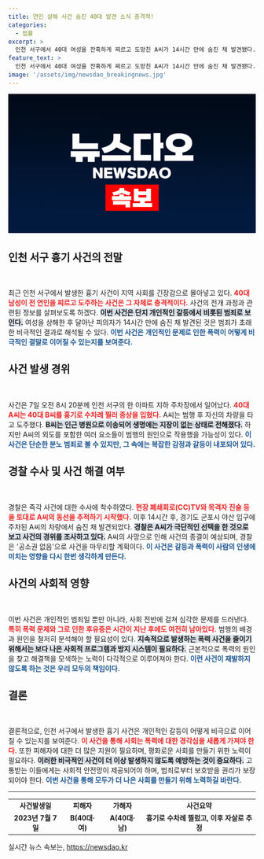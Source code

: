 ```yaml
---
title: 연인 살해 사건 숨진 40대 발견 소식 충격적!
categories:
  - 법률
excerpt: >
  인천 서구에서 40대 여성을 잔혹하게 찌르고 도망친 A씨가 14시간 만에 숨진 채 발견됐다. 경찰은 그가 극단적 선택을 한 것으로 보며, 사건 경위를 조사 중이다. B씨는 생명에는 지장이 없다.
feature_text: >
  인천 서구에서 40대 여성을 잔혹하게 찌르고 도망친 A씨가 14시간 만에 숨진 채 발견됐다. 경찰은 그가 극단적 선택을 한 것으로 보며, 사건 경위를 조사 중이다. B씨는 생명에는 지장이 없다.
image: '/assets/img/newsdao_breakingnews.jpg'
---
```


<p><img src="/assets/img/newsdao_breakingnews.jpg" alt="ontimetimes 속보" /></p>

<h2 data-ke-size="size26">인천 서구 흉기 사건의 전말</h2>

<p data-ke-size="size16">&nbsp;</p>

<p data-ke-size="size16">최근 인천 서구에서 발생한 흉기 사건이 지역 사회를 긴장감으로 몰아넣고 있다. <b><span style="color: #ee2323;">40대 남성이 전 연인을 찌르고 도주하는 사건은 그 자체로 충격적이다.</span></b> 사건의 전개 과정과 관련된 정보를 살펴보도록 하겠다. <b><span style="background-color: #21538527;">이번 사건은 단지 개인적인 갈등에서 비롯된 범죄로 보인다.</span></b> 여성을 상해한 후 달아난 피의자가 14시간 만에 숨진 채 발견된 것은 범죄가 초래한 비극적인 결과로 해석될 수 있다. <b><span style="color: #1a5490;">이번 사건은 개인적인 문제로 인한 폭력이 어떻게 비극적인 결말로 이어질 수 있는지를 보여준다.</span></b></p>

<h2 data-ke-size="size26">사건 발생 경위</h2>

<p data-ke-size="size16">&nbsp;</p>

<p data-ke-size="size16">사건은 7일 오전 8시 20분께 인천 서구의 한 아파트 지하 주차장에서 일어났다. <b><span style="color: #ee2323;">40대 A씨는 40대 B씨를 흉기로 수차례 찔러 중상을 입혔다.</span></b> A씨는 범행 후 자신의 차량을 타고 도주했다. <b><span style="background-color: #21538527;">B씨는 인근 병원으로 이송되어 생명에는 지장이 없는 상태로 전해졌다.</span></b> 하지만 A씨의 외도를 포함한 여러 요소들이 범행의 원인으로 작용했을 가능성이 있다. <b><span style="color: #1a5490;">이 사건은 단순한 분노 범죄로 볼 수 있지만, 그 속에는 복잡한 감정과 갈등이 내포되어 있다.</span></b></p>

<h2 data-ke-size="size26">경찰 수사 및 사건 해결 여부</h2>

<p data-ke-size="size16">&nbsp;</p>

<p data-ke-size="size16">경찰은 즉각 사건에 대한 수사에 착수하였다. <b><span style="color: #ee2323;">현장 폐쇄회로(CC)TV와 목격자 진술 등을 토대로 A씨의 동선을 추적하기 시작했다.</span></b> 이후 14시간 후, 경기도 군포시 야산 입구에 주차된 A씨의 차량에서 숨진 채 발견되었다. <b><span style="background-color: #21538527;">경찰은 A씨가 극단적인 선택을 한 것으로 보고 사건의 경위를 조사하고 있다.</span></b> A씨의 사망으로 인해 사건의 종결이 예상되며, 경찰은 '공소권 없음'으로 사건을 마무리할 계획이다. <b><span style="color: #1a5490;">이 사건은 갈등과 폭력이 사람의 인생에 미치는 영향을 다시 한번 생각하게 만든다.</span></b></p>

<h2 data-ke-size="size26">사건의 사회적 영향</h2>

<p data-ke-size="size16">&nbsp;</p>

<p data-ke-size="size16">이번 사건은 개인적인 범죄일 뿐만 아니라, 사회 전반에 걸쳐 심각한 문제를 드러낸다. <b><span style="color: #ee2323;">특히 폭력 문제와 그로 인한 후유증은 시간이 지난 후에도 여전히 남아있다.</span></b> 범행의 배경과 원인을 철저히 분석해야 할 필요성이 있다. <b><span style="background-color: #21538527;">지속적으로 발생하는 폭력 사건을 줄이기 위해서는 보다 나은 사회적 프로그램과 방지 시스템이 필요하다.</span></b> 근본적으로 폭력의 원인을 찾고 해결책을 모색하는 노력이 다각적으로 이루어져야 한다. <b><span style="color: #1a5490;">이런 사건이 재발하지 않도록 하는 것은 우리 모두의 책임이다.</span></b></p>

<h2 data-ke-size="size26">결론</h2>

<p data-ke-size="size16">&nbsp;</p>

<p data-ke-size="size16">결론적으로, 인천 서구에서 발생한 흉기 사건은 개인적인 갈등이 어떻게 비극으로 이어질 수 있는지를 보여준다. <b><span style="color: #ee2323;">이 사건을 통해 사회는 폭력에 대한 경각심을 새롭게 가져야 한다.</span></b> 또한 피해자에 대한 더 많은 지원이 필요하며, 평화로운 사회를 만들기 위한 노력이 필요하다. <b><span style="background-color: #21538527;">이러한 비극적인 사건이 더 이상 발생하지 않도록 예방하는 것이 중요하다.</span></b> 고통받는 이들에게는 사회적 안전망이 제공되어야 하며, 범죄로부터 보호받을 권리가 보장되어야 한다. <b><span style="color: #1a5490;">이번 사건을 통해 모두가 더 나은 사회를 만들기 위해 노력하길 바란다.</span></b></p>

<p data-ke-size="size16"></p>

<hr style="height:1px; border:none; color:#333; background-color:#333;" />

<table style="width: 100%;">
  <tr>
    <td style="text-align: center; height: 17px;"><b>사건발생일</b></td>
    <td style="text-align: center; height: 17px;"><b>피해자</b></td>
    <td style="text-align: center; height: 17px;"><b>가해자</b></td>
    <td style="text-align: center; height: 17px;"><b>사건요약</b></td>
  </tr>
  <tr>
    <td style="text-align: center; height: 17px;"><b>2023년 7월 7일</b></td>
    <td style="text-align: center; height: 17px;"><b>B(40대·여)</b></td>
    <td style="text-align: center; height: 17px;"><b>A(40대·남)</b></td>
    <td style="text-align: center; height: 17px;"><b>흉기로 수차례 찔렀고, 이후 자살로 추정</b></td>
  </tr>
</table>
실시간 뉴스 속보는, <a href="https://newsdao.kr" rel="dofollow">https://newsdao.kr</a>


